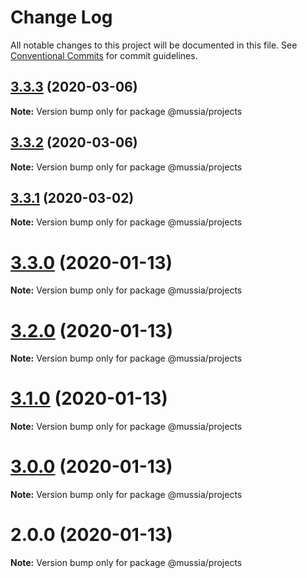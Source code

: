 # Change Log

All notable changes to this project will be documented in this file.
See [Conventional Commits](https://conventionalcommits.org) for commit guidelines.

## [3.3.3](https://github.com/yurikrupnik/mussia3/compare/@mussia/projects@3.3.2...@mussia/projects@3.3.3) (2020-03-06)

**Note:** Version bump only for package @mussia/projects





## [3.3.2](https://github.com/yurikrupnik/mussia3/compare/@mussia/projects@3.3.1...@mussia/projects@3.3.2) (2020-03-06)

**Note:** Version bump only for package @mussia/projects





## [3.3.1](https://github.com/yurikrupnik/mussia3/compare/@mussia/projects@3.3.0...@mussia/projects@3.3.1) (2020-03-02)

**Note:** Version bump only for package @mussia/projects





# [3.3.0](https://github.com/yurikrupnik/mussia3/compare/@mussia/projects@3.2.0...@mussia/projects@3.3.0) (2020-01-13)

**Note:** Version bump only for package @mussia/projects





# [3.2.0](https://github.com/yurikrupnik/mussia3/compare/@mussia/projects@3.1.0...@mussia/projects@3.2.0) (2020-01-13)

**Note:** Version bump only for package @mussia/projects





# [3.1.0](https://github.com/yurikrupnik/mussia3/compare/@mussia/projects@3.0.0...@mussia/projects@3.1.0) (2020-01-13)

**Note:** Version bump only for package @mussia/projects





# [3.0.0](https://github.com/yurikrupnik/mussia3/compare/@mussia/projects@2.0.0...@mussia/projects@3.0.0) (2020-01-13)

**Note:** Version bump only for package @mussia/projects





# 2.0.0 (2020-01-13)

**Note:** Version bump only for package @mussia/projects
